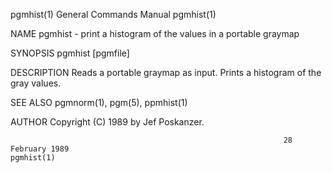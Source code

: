 pgmhist(1)                                                    General Commands Manual                                                   pgmhist(1)

NAME
       pgmhist - print a histogram of the values in a portable graymap

SYNOPSIS
       pgmhist [pgmfile]

DESCRIPTION
       Reads a portable graymap as input.  Prints a histogram of the gray values.

SEE ALSO
       pgmnorm(1), pgm(5), ppmhist(1)

AUTHOR
       Copyright (C) 1989 by Jef Poskanzer.

                                                                 28 February 1989                                                       pgmhist(1)
